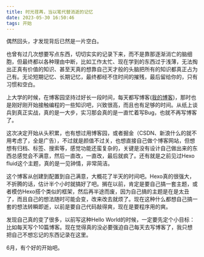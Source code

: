 ```yaml
---
title: 时光荏苒，当以笔代替消逝的记忆
date: 2023-05-30 16:50:46
tags: 开始
---
```


偶然回头，才发现背后已然是一片空白。

也曾有过几次想要写点东西，切切实实的记录下来，而不是靠那逐渐消亡的脑细胞，但最终都以各种理由中断，比如工作太忙、现在学到的东西过于浅薄，无法掏出正真有价值的知识、甚至天真的想靠自己天才般的头脑把所有的知识都真正占为己有。无论短期记忆、长期记忆，最终都经不住时间的摧残，最后留给你的，只有习惯和空白。

上大学的时候，在博客园坚持过好长一段时间，每天都写博客([我的博客](https://www.cnblogs.com/realsoul/))，那时也是刚好刚开始接触编程的一些知识吧，兴致很高，而且也有足够的时间。从纸上谈兵到真正实战，真的是一大步，实习那会真的是一直忙着写Bug，也就不再写博客了。

这次决定开始从头积累，也有想过用博客园，或者掘金（CSDN、新浪什么的就不用考虑了，全是广告），不过就是颜值不过关，也想直接自己做个博客网站，但想想有归档、标签、搜索等，感觉功能还蛮复杂的，关键是没有设计自己做出来的东西总感觉会不满意，然后一直改，一直改，最后就疯了。还有就是之前见过Hexo fluid这个主题，真的是一见钟情，非常简洁。

这个博客从创建到配置到自己满意，大概花了半天的时间吧。Hexo真的很强大，不折腾的话，估计半个小时就搞好了吧。搁在以前，肯定是要自己搞一套主题，或者模仿Hexo搭个类似的框架，然后再半途而废，因为自己搞的主题是在是太丑了，而且自己的想法随时可能会变，改来改去就烦了。现在这种什么都想自己搞一套的想法转瞬即逝，以前是要自己代码敲得爽，现在是要程序用的爽。

发现自己真的变了很多，以前写这种Hello World的时候，一定要先定个小目标：比如每天写个10篇博客。现在觉得真的没必要强迫自己每天去写博客了，我只想把自己不想忘记的东西记录在这里。


6月，有个好的开始吧。
